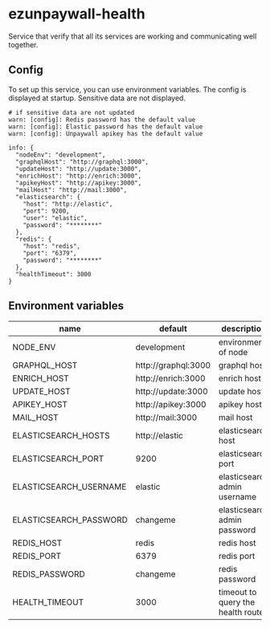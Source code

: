 # ezunpaywall-health

Service that verify that all its services are working and communicating well together.

## Config

To set up this service, you can use environment variables. The config is displayed at startup. Sensitive data are not displayed.

```
# if sensitive data are not updated
warn: [config]: Redis password has the default value
warn: [config]: Elastic password has the default value
warn: [config]: Unpaywall apikey has the default value

info: {
  "nodeEnv": "development",
  "graphqlHost": "http://graphql:3000",
  "updateHost": "http://update:3000",
  "enrichHost": "http://enrich:3000",
  "apikeyHost": "http://apikey:3000",
  "mailHost": "http://mail:3000",
  "elasticsearch": {
    "host": "http://elastic",
    "port": 9200,
    "user": "elastic",
    "password": "********"
  },
  "redis": {
    "host": "redis",
    "port": "6379",
    "password": "********"
  },
  "healthTimeout": 3000
}
```

## Environment variables

| name | default | description |
| --- | --- | --- |
| NODE_ENV | development | environment of node |
| GRAPHQL_HOST | http://graphql:3000 | graphql host |
| ENRICH_HOST | http://enrich:3000 | enrich host |
| UPDATE_HOST | http://update:3000 | update host |
| APIKEY_HOST | http://apikey:3000 | apikey host |
| MAIL_HOST | http://mail:3000 | mail host |
| ELASTICSEARCH_HOSTS | http://elastic | elasticsearch host |
| ELASTICSEARCH_PORT | 9200 | elasticsearch port |
| ELASTICSEARCH_USERNAME | elastic | elasticsearch admin username |
| ELASTICSEARCH_PASSWORD | changeme | elasticsearch admin password |
| REDIS_HOST | redis | redis host |
| REDIS_PORT | 6379 | redis port |
| REDIS_PASSWORD | changeme | redis password |
| HEALTH_TIMEOUT | 3000 | timeout to query the health route |